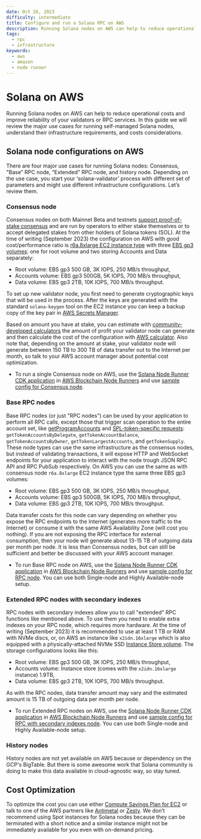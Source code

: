 ```yaml
---
date: Oct 26, 2023
difficulty: intermediate
title: Configure and run a Solana RPC on AWS
description: Running Solana nodes on AWS can help to reduce operational costs and improve reliability of your validators or RPC services
tags:
  - rpc
  - infrastructure
keywords:
  - aws
  - amazon
  - node runner
---
```


# Solana on AWS

Running Solana nodes on AWS can help to reduce operational costs and improve
reliability of your validators or RPC services. In this guide we will review the
major use cases for running self-managed Solana nodes, understand their
infrastructure requirements, and costs considerations.

## Solana node configurations on AWS

There are four major use cases for running Solana nodes: Consensus, "Base” RPC
node, “Extended” RPC node, and history node. Depending on the use case, you
start your ‘solana-validator’ process with different set of parameters and might
use different infrastructure configurations. Let’s review them.

### Consensus node

Consensus nodes on both Mainnet Beta and testnets
[support proof-of-stake consensus](https://solana.com/staking) and are run by
operators to either stake themselves or to accept delegated stakes from other
holders of Solana tokens (SOL). At the time of writing (September 2023) the
configuration on AWS with good cost/performance ratio is
[r6a.8xlarge EC2 instance type](https://aws.amazon.com/ec2/instance-types/r6a/)
with three [EBS gp3 volumes](https://aws.amazon.com/ebs/general-purpose/): one
for root volume and two storing Accounts and Data separately:

- Root volume: EBS gp3 500 GB, 3K IOPS, 250 MB/s throughput,
- Accounts volume: EBS gp3 500GB, 5K IOPS, 700 MB/s throughput,
- Data volume: EBS gp3 2TB, 10K IOPS, 700 MB/s throughput.

To set up new validator node, you first need to generate cryptographic keys that
will be used in the process. After the keys are generated with the standard
`solana-keygen` tool on the EC2 instance you can keep a backup copy of the key
pair in
[AWS Secrets Manager](https://docs.aws.amazon.com/secretsmanager/latest/userguide/intro.html).

Based on amount you have at stake, you can estimate with
[community-developed calculators](https://www.stakingrewards.com/asset/solana)
the amount of profit your validator node can generate and then calculate the
cost of the configuration with [AWS calculator](https://calculator.aws/#/). Also
note that, depending on the amount at stake, your validator node will generate
between 150 TB to 300 TB of data transfer out to the Internet per month, so talk
to your AWS account manager about potential cost optimization.

- To run a single Consensus node on AWS, use the
  [Solana Node Runner CDK application](https://github.com/aws-samples/aws-blockchain-node-runners/tree/solana/lib/solana)
  in
  [AWS Blockchain Node Runners](https://aws-samples.github.io/aws-blockchain-node-runners/)
  and use
  [sample config for Consensus node](https://github.com/aws-samples/aws-blockchain-node-runners/blob/solana/lib/solana/sample-configs/.env-sample-validator).

### Base RPC nodes

Base RPC nodes (or just "RPC nodes") can be used by your application to perform
all RPC calls, except those that trigger scan operation to the entire account
set, like
[getProgramAccounts](https://docs.solana.com/api/http#getprogramaccounts) and
[SPL-token-specific requests](https://docs.solana.com/api/http#gettokenaccountsbydelegate):
`getTokenAccountsByDelegate`, `getTokenAccountBalance`,
`getTokenAccountsByOwner`, `getTokenLargestAccounts`, and `getTokenSupply`.
These node types can use the same infrastructure as the consensus nodes, but
instead of validating transactions, it will expose HTTP and WebSocket endpoints
for your application to interact with the node trough JSON RPC API and RPC
PubSub respectively. On AWS you can use the same as with consensus node
`r6a.8xlarge` EC2 instance type the same three EBS gp3 volumes:

- Root volume: EBS gp3 500 GB, 3K IOPS, 250 MB/s throughput,
- Accounts volume: EBS gp3 500GB, 5K IOPS, 700 MB/s throughput,
- Data volume: EBS gp3 2TB, 10K IOPS, 700 MB/s throughput.

Data transfer costs for this node can vary depending on whether you expose the
RPC endpoints to the Internet (generates more traffic to the Internet) or
consume it with the same AWS Availability Zone (will cost you nothing). If you
are not exposing the RPC interface for external consumption, then your node will
generate about 13-15 TB of outgoing data per month per node. It is less than
Consensus nodes, but can still be sufficient and better be discussed with your
AWS account manager.

- To run Base RPC node on AWS, use the
  [Solana Node Runner CDK application](https://github.com/aws-samples/aws-blockchain-node-runners/tree/solana/lib/solana)
  in
  [AWS Blockchain Node Runners](https://aws-samples.github.io/aws-blockchain-node-runners/)
  and use
  [sample config for RPC node](https://github.com/aws-samples/aws-blockchain-node-runners/blob/solana/lib/solana/sample-configs/.env-sample-baserpc).
  You can use both Single-node and Highly Available-node setup.

### Extended RPC nodes with secondary indexes

RPC nodes with secondary indexes allow you to call "extended" RPC functions like
mentioned above. To use them you need to enable extra indexes on your RPC node,
which requires more hardware. At the time of writing (September 2023) it is
recommended to use at least 1 TB or RAM with NVMe discs, or, on AWS an instance
like `x2idn.16xlarge` which is also equipped with a physically-attached NVMe SSD
[Instance Store volume](https://docs.aws.amazon.com/AWSEC2/latest/UserGuide/InstanceStorage.html).
The storage configurations looks like this:

- Root volume: EBS gp3 500 GB, 3K IOPS, 250 MB/s throughput,
- Accounts volume: Instance store (comes with the `x2idn.16xlarge` instance)
  1.9TB,
- Data volume: EBS gp3 2TB, 10K IOPS, 700 MB/s throughput.

As with the RPC nodes, data transfer amount may vary and the estimated amount is
15 TB of outgoing data per month per node.

- To run Extended RPC nodes on AWS, use the
  [Solana Node Runner CDK application](https://github.com/aws-samples/aws-blockchain-node-runners/tree/solana/lib/solana)
  in
  [AWS Blockchain Node Runners](https://aws-samples.github.io/aws-blockchain-node-runners/)
  and use
  [sample config for RPC with secondary indexes node](https://github.com/aws-samples/aws-blockchain-node-runners/blob/solana/lib/solana/sample-configs/.env-sample-extendedrpc).
  You can use both Single-node and Highly Available-node setup.

### History nodes

History nodes are not yet available on AWS because or dependency on the GCP's
BigTable. But there is some awesome work that Solana community is doing to make
this data available in cloud-agnostic way, so stay tuned.

## Cost Optimization

To optimize the cost you can use either
[Compute Savings Plan for EC2](https://aws.amazon.com/savingsplans/compute-pricing/)
or talk to one of the AWS partners like [Antimetal](https://www.antimetal.com/)
or [Zesty](https://zesty.co/). We don’t recommend using Spot instances for
Solana nodes because they can be terminated with a short notice and a similar
instance might not be immediately available for you even with on-demand pricing.

